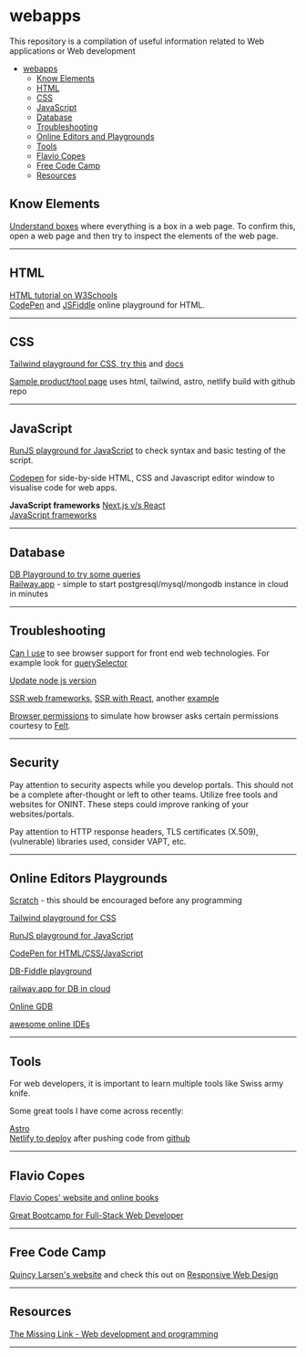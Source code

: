 # webapps
This repository is a compilation of useful information related to Web applications or Web development   

* [webapps](#webapps)
    * [Know Elements](#know-elements) 
    * [HTML](#html) 
    * [CSS](#css) 
    * [JavaScript](#javascript) 
    * [Database](#database) 
    * [Troubleshooting](#troubleshooting) 
    * [Online Editors and Playgrounds](#online-editors-playgrounds) 
    * [Tools](#tools) 
    * [Flavio Copes](#flavio-copes) 
    * [Free Code Camp](#free-code-camp) 
    * [Resources](#resources) 

## Know Elements 

[Understand boxes](https://every-layout.dev/rudiments/boxes/) where everything is a box in a web page. To confirm this, open a web page and then try to inspect the elements of the web page.   

----

## HTML 
[HTML tutorial on W3Schools](https://www.w3schools.com/html/)   
[CodePen](https://codepen.io/) and [JSFiddle](https://jsfiddle.net/) online playground for HTML.   

----

## CSS 

[Tailwind playground for CSS, try this](https://play.tailwindcss.com/) and [docs](https://tailwindcss.com/docs/)   

[Sample product/tool page](https://stupendous-lollipop-54242c.netlify.app/) uses html, tailwind, astro, netlify build with github repo    

----

## JavaScript

[RunJS playground for JavaScript](https://runjs.app/) to check syntax and basic testing of the script.   

[Codepen](https://codepen.io/pen/) for side-by-side HTML, CSS and Javascript editor window to visualise code for web apps.   


**JavaScript frameworks**
[Next.js v/s React](https://snipcart.com/blog/next-js-vs-react)   
[JavaScript frameworks](https://snipcart.com/blog/javascript-frameworks)   

----

## Database

[DB Playground to try some queries](https://www.db-fiddle.com/)   
[Railway.app](https://railway.app/) - simple to start postgresql/mysql/mongodb instance in cloud in minutes    

----

## Troubleshooting 

[Can I use](https://caniuse.com/) to see browser support for front end web technologies. For example look for [querySelector](https://caniuse.com/?search=querySelector)   

[Update node js version](https://phoenixnap.com/kb/update-node-js-version)  

[SSR web frameworks](https://simply-how.com/server-side-rendering-web-frameworks), [SSR with React](https://blog.openreplay.com/server-side-rendering-ssr-with-react), another [example](https://frontend.blog/building-an-ssr-framework-using-vite-prisma/)     

[Browser permissions](https://permission.site/) to simulate how browser asks certain permissions courtesy to [Felt](https://adrifelt.github.io/demos/).   

----

## Security  

Pay attention to security aspects while you develop portals. This should not be a complete after-thought or left to other teams. Utilize free tools and websites for ONINT. These steps could improve ranking of your websites/portals.     

Pay attention to HTTP response headers, TLS certificates (X.509), (vulnerable) libraries used, consider VAPT, etc.    

----

## Online Editors Playgrounds 

[Scratch](https://scratch.mit.edu/) - this should be encouraged before any programming   

[Tailwind playground for CSS](https://play.tailwindcss.com/)   

[RunJS playground for JavaScript](https://runjs.app/)   

[CodePen for HTML/CSS/JavaScript](https://codepen.io/pen/)   

[DB-Fiddle playground](https://www.db-fiddle.com/)   

[railway.app for DB in cloud](https://railway.app/)   

[Online GDB](https://www.onlinegdb.com/)   

[awesome online IDEs](https://github.com/styfle/awesome-online-ide)   


----

## Tools 

For web developers, it is important to learn multiple tools like Swiss army knife.   

Some great tools I have come across recently:   

[Astro](https://astro.build/)   
[Netlify to deploy](https://www.netlify.com/) after pushing code from [github](https://github.com)   

----

## Flavio Copes 

[Flavio Copes' website and online books](https://flaviocopes.com/)   

[Great Bootcamp for Full-Stack Web Developer](https://bootcamp.dev/)   

----

## Free Code Camp

[Quincy Larsen's website](https://www.freecodecamp.org/) and check this out on [Responsive Web Design](https://www.freecodecamp.org/learn/responsive-web-design/)   

----

## Resources 

[The Missing Link - Web development and programming](https://milnepublishing.geneseo.edu/themissinglink/)    


----
